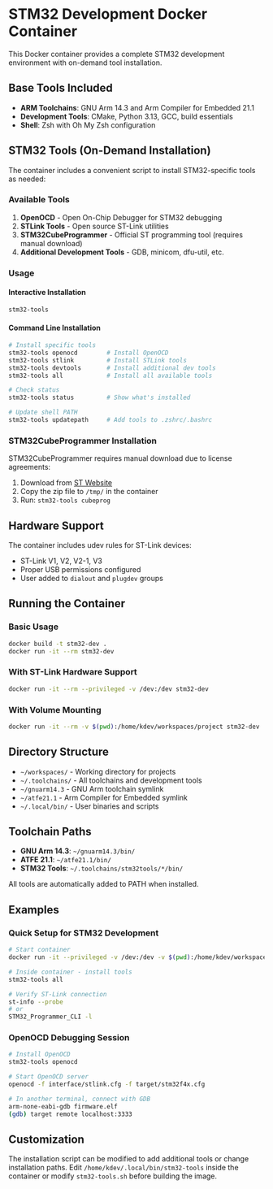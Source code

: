 # STM32 Development Docker Container

This Docker container provides a complete STM32 development environment with on-demand tool installation.

## Base Tools Included

- **ARM Toolchains**: GNU Arm 14.3 and Arm Compiler for Embedded 21.1
- **Development Tools**: CMake, Python 3.13, GCC, build essentials
- **Shell**: Zsh with Oh My Zsh configuration

## STM32 Tools (On-Demand Installation)

The container includes a convenient script to install STM32-specific tools as needed:

### Available Tools

1. **OpenOCD** - Open On-Chip Debugger for STM32 debugging
2. **STLink Tools** - Open source ST-Link utilities
3. **STM32CubeProgrammer** - Official ST programming tool (requires manual download)
4. **Additional Development Tools** - GDB, minicom, dfu-util, etc.

### Usage

#### Interactive Installation
```bash
stm32-tools
```

#### Command Line Installation
```bash
# Install specific tools
stm32-tools openocd        # Install OpenOCD
stm32-tools stlink         # Install STLink tools  
stm32-tools devtools       # Install additional dev tools
stm32-tools all            # Install all available tools

# Check status
stm32-tools status         # Show what's installed

# Update shell PATH
stm32-tools updatepath     # Add tools to .zshrc/.bashrc
```

### STM32CubeProgrammer Installation

STM32CubeProgrammer requires manual download due to license agreements:

1. Download from [ST Website](https://www.st.com/en/development-tools/stm32cubeprog.html)
2. Copy the zip file to `/tmp/` in the container
3. Run: `stm32-tools cubeprog`

## Hardware Support

The container includes udev rules for ST-Link devices:
- ST-Link V1, V2, V2-1, V3
- Proper USB permissions configured
- User added to `dialout` and `plugdev` groups

## Running the Container

### Basic Usage
```bash
docker build -t stm32-dev .
docker run -it --rm stm32-dev
```

### With ST-Link Hardware Support
```bash
docker run -it --rm --privileged -v /dev:/dev stm32-dev
```

### With Volume Mounting
```bash
docker run -it --rm -v $(pwd):/home/kdev/workspaces/project stm32-dev
```

## Directory Structure

- `~/workspaces/` - Working directory for projects
- `~/.toolchains/` - All toolchains and development tools
- `~/gnuarm14.3` - GNU Arm toolchain symlink
- `~/atfe21.1` - Arm Compiler for Embedded symlink
- `~/.local/bin/` - User binaries and scripts

## Toolchain Paths

- **GNU Arm 14.3**: `~/gnuarm14.3/bin/`
- **ATFE 21.1**: `~/atfe21.1/bin/`  
- **STM32 Tools**: `~/.toolchains/stm32tools/*/bin/`

All tools are automatically added to PATH when installed.

## Examples

### Quick Setup for STM32 Development
```bash
# Start container
docker run -it --privileged -v /dev:/dev -v $(pwd):/home/kdev/workspaces/project stm32-dev

# Inside container - install tools
stm32-tools all

# Verify ST-Link connection
st-info --probe
# or
STM32_Programmer_CLI -l
```

### OpenOCD Debugging Session
```bash
# Install OpenOCD
stm32-tools openocd

# Start OpenOCD server
openocd -f interface/stlink.cfg -f target/stm32f4x.cfg

# In another terminal, connect with GDB
arm-none-eabi-gdb firmware.elf
(gdb) target remote localhost:3333
```

## Customization

The installation script can be modified to add additional tools or change installation paths. Edit `/home/kdev/.local/bin/stm32-tools` inside the container or modify `stm32-tools.sh` before building the image.